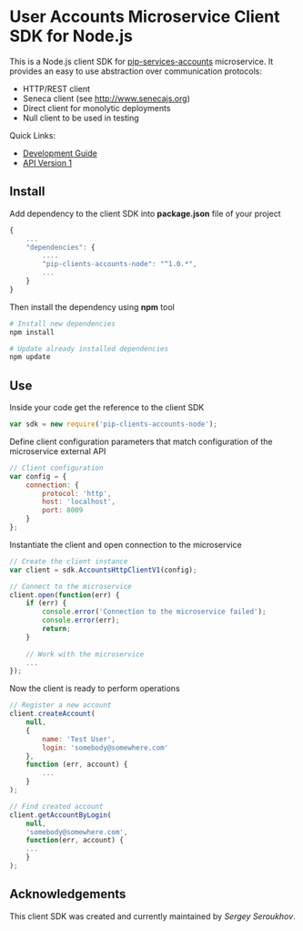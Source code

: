 # User Accounts Microservice Client SDK for Node.js

This is a Node.js client SDK for [pip-services-accounts](https://github.com/pip-services-users/pip-services-accounts-node) microservice.
It provides an easy to use abstraction over communication protocols:

* HTTP/REST client
* Seneca client (see http://www.senecajs.org)
* Direct client for monolytic deployments
* Null client to be used in testing

<a name="links"></a> Quick Links:

* [Development Guide](doc/Development.md)
* [API Version 1](doc/NodeClientApiV1.md)

## Install

Add dependency to the client SDK into **package.json** file of your project
```javascript
{
    ...
    "dependencies": {
        ....
        "pip-clients-accounts-node": "^1.0.*",
        ...
    }
}
```

Then install the dependency using **npm** tool
```bash
# Install new dependencies
npm install

# Update already installed dependencies
npm update
```

## Use

Inside your code get the reference to the client SDK
```javascript
var sdk = new require('pip-clients-accounts-node');
```

Define client configuration parameters that match configuration of the microservice external API
```javascript
// Client configuration
var config = {
    connection: {
        protocol: 'http',
        host: 'localhost', 
        port: 8009
    }
};
```

Instantiate the client and open connection to the microservice
```javascript
// Create the client instance
var client = sdk.AccountsHttpClientV1(config);

// Connect to the microservice
client.open(function(err) {
    if (err) {
        console.error('Connection to the microservice failed');
        console.error(err);
        return;
    }
    
    // Work with the microservice
    ...
});
```

Now the client is ready to perform operations
```javascript
// Register a new account
client.createAccount(
    null,
    { 
        name: 'Test User',
        login: 'somebody@somewhere.com'
    },
    function (err, account) {
        ...
    }
);
```

```javascript
// Find created account
client.getAccountByLogin(
    null,
    'somebody@somewhere.com',
    function(err, account) {
    ...    
    }
);
```    

## Acknowledgements

This client SDK was created and currently maintained by *Sergey Seroukhov*.

